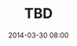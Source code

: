 ---
title: TBD
date: 2014-03-30 08:00
location: Location TBA
location_link:
description:
photo: tad_carpenter.jpg
register_link: google.com
---